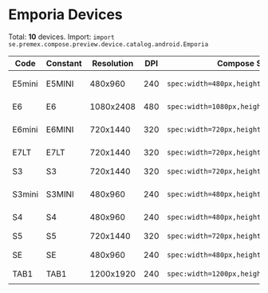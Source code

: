 # Emporia Devices

Total: **10** devices. Import: `import se.premex.compose.preview.device.catalog.android.Emporia`

| Code | Constant | Resolution | DPI | Compose Spec | Preview Usage |
|------|----------|------------|-----|-------------|---------------|
| E5mini | E5MINI | 480x960 | 240 | `spec:width=480px,height=960px,dpi=240` | `@Preview(device = Emporia.E5MINI)` |
| E6 | E6 | 1080x2408 | 480 | `spec:width=1080px,height=2408px,dpi=480` | `@Preview(device = Emporia.E6)` |
| E6mini | E6MINI | 720x1440 | 320 | `spec:width=720px,height=1440px,dpi=320` | `@Preview(device = Emporia.E6MINI)` |
| E7LT | E7LT | 720x1440 | 320 | `spec:width=720px,height=1440px,dpi=320` | `@Preview(device = Emporia.E7LT)` |
| S3 | S3 | 720x1440 | 320 | `spec:width=720px,height=1440px,dpi=320` | `@Preview(device = Emporia.S3)` |
| S3mini | S3MINI | 480x960 | 240 | `spec:width=480px,height=960px,dpi=240` | `@Preview(device = Emporia.S3MINI)` |
| S4 | S4 | 480x960 | 240 | `spec:width=480px,height=960px,dpi=240` | `@Preview(device = Emporia.S4)` |
| S5 | S5 | 720x1440 | 320 | `spec:width=720px,height=1440px,dpi=320` | `@Preview(device = Emporia.S5)` |
| SE | SE | 480x960 | 240 | `spec:width=480px,height=960px,dpi=240` | `@Preview(device = Emporia.SE)` |
| TAB1 | TAB1 | 1200x1920 | 240 | `spec:width=1200px,height=1920px,dpi=240` | `@Preview(device = Emporia.TAB1)` |

<!-- Generated automatically. Do not edit manually. -->
